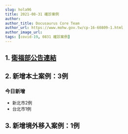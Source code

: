 ```yaml
---
slug: hola96
title: 2021-08-31 確診案例
author: 
author_title: Docusaurus Core Team
author_url: https://www.mohw.gov.tw/cp-16-60809-1.html
author_image_url: 
tags: [covid-19, 0831 確診案例]
---
```


## 1. [衛福部公告連結](https://www.cdc.gov.tw/Bulletin/Detail/xs4MNour4QiZwwMnVfvpKw?typeid=9)

## 2. 新增本土案例：3例

### 今日新增
* 新北市2例
* 台北市1例

## 3. 新增境外移入案例：1例
